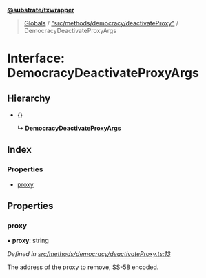 **[@substrate/txwrapper](../README.md)**

> [Globals](../globals.md) / ["src/methods/democracy/deactivateProxy"](../modules/_src_methods_democracy_deactivateproxy_.md) / DemocracyDeactivateProxyArgs

# Interface: DemocracyDeactivateProxyArgs

## Hierarchy

* {}

  ↳ **DemocracyDeactivateProxyArgs**

## Index

### Properties

* [proxy](_src_methods_democracy_deactivateproxy_.democracydeactivateproxyargs.md#proxy)

## Properties

### proxy

•  **proxy**: string

*Defined in [src/methods/democracy/deactivateProxy.ts:13](https://github.com/paritytech/txwrapper/blob/258f4de/src/methods/democracy/deactivateProxy.ts#L13)*

The address of the proxy to remove, SS-58 encoded.
